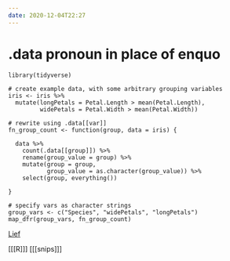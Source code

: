 ```yaml
---
date: 2020-12-04T22:27
---
```


# .data pronoun in place of enquo

    library(tidyverse)

    # create example data, with some arbitrary grouping variables
    iris <- iris %>% 
      mutate(longPetals = Petal.Length > mean(Petal.Length),
             widePetals = Petal.Width > mean(Petal.Width)) 

    # rewrite using .data[[var]]
    fn_group_count <- function(group, data = iris) {

      data %>% 
        count(.data[[group]]) %>% 
        rename(group_value = group) %>% 
        mutate(group = group, 
               group_value = as.character(group_value)) %>% 
        select(group, everything())

    }

    # specify vars as character strings
    group_vars <- c("Species", "widePetals", "longPetals")
    map_dfr(group_vars, fn_group_count)
    
[Lief](https://community.rstudio.com/t/list-of-undefined-objects/90004)

[[[R]]]
[[[snips]]]